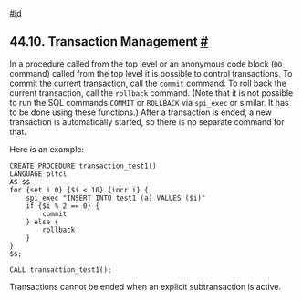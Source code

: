 [#id](#PLTCL-TRANSACTIONS)

## 44.10. Transaction Management [#](#PLTCL-TRANSACTIONS)

In a procedure called from the top level or an anonymous code block (`DO` command) called from the top level it is possible to control transactions. To commit the current transaction, call the `commit` command. To roll back the current transaction, call the `rollback` command. (Note that it is not possible to run the SQL commands `COMMIT` or `ROLLBACK` via `spi_exec` or similar. It has to be done using these functions.) After a transaction is ended, a new transaction is automatically started, so there is no separate command for that.

Here is an example:

```
CREATE PROCEDURE transaction_test1()
LANGUAGE pltcl
AS $$
for {set i 0} {$i < 10} {incr i} {
    spi_exec "INSERT INTO test1 (a) VALUES ($i)"
    if {$i % 2 == 0} {
        commit
    } else {
        rollback
    }
}
$$;

CALL transaction_test1();
```

Transactions cannot be ended when an explicit subtransaction is active.